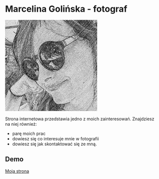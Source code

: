 # Marcelina Golińska - fotograf

![Marcelina Golińska](images/me.jpg)

Strona internetowa przedstawia jedno z moich zainteresowań. Znajdziesz na niej również:
- parę moich prac
- dowiesz się co interesuje mnie w fotografii
- dowiesz się jak skontaktować się ze mną. 

## Demo
[Moja strona](https://marcagol.github.io/homepage)
